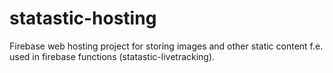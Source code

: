 # statastic-hosting
Firebase web hosting project for storing images and other static content f.e. used in firebase functions (statastic-livetracking).
